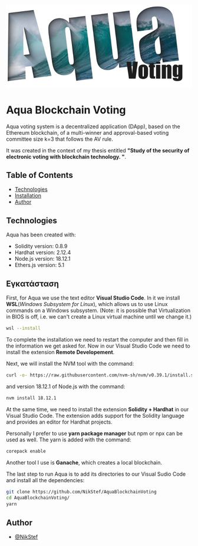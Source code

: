 ![Logo](/Aqua_Frontend/img/AquaLogo.png)
# Aqua Blockchain Voting
  Aqua voting system is a decentralized application (DApp), based on the Ethereum blockchain, of a multi-winner and approval-based voting committee size k=3 that follows the AV rule.

It was created in the context of my thesis entitled **"Study of the security of electronic voting with blockchain technology. "**.

## Table of Contents
* [Technologies](#Technologies)
* [Installation](#Installation)
* [Author](#Author)

## Technologies
Aqua has been created with:

* Solidity version: 0.8.9
* Hardhat version: 2.12.4
* Node.js version: 18.12.1
* Ethers.js version: 5.1

## Εγκατάσταση
First, for Aqua we use the text editor **Visual Studio Code**. 
In it we install **WSL**(*Windows Subsystem for Linux*), which allows us to use Linux commands on a Windows subsystem. (Note: it is possible that Virtualization in BIOS is off, i.e. we can't create a Linux virtual machine until we change it.)
```bash
wsl --install
```
To complete the installation we need to restart the computer and then fill in the information we get asked for. Now in our Visual Studio Code we need to install the extension **Remote Developement**.

Next, we will install the NVM tool with the command:
```bash
curl -o- https://raw.githubusercontent.com/nvm-sh/nvm/v0.39.1/install.sh | bash
```
and version 18.12.1 of Node.js with the command:
```bash
nvm install 18.12.1
```
At the same time, we need to install the extension **Solidity + Hardhat** in our Visual Studio Code. The extension adds support for the Solidity language and provides an editor for Hardhat projects.

Personally I prefer to use **yarn package manager** but npm or npx can be used as well. The yarn is added with the command:
```bash
corepack enable
```
Another tool I use is **Ganache**, which creates a local blockchain.

The last step to run Aqua is to add its directories to our Visual Sudio Code and install all the dependencies:
```bash
git clone https://github.com/NikStef/AquaBlockchainVoting
cd AquaBlockchainVoting/
yarn
```
## Author

- [@NikStef](https://github.com/NikStef)

